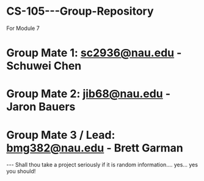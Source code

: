 # CS-105---Group-Repository
For Module 7

# Group Mate 1:	sc2936@nau.edu - Schuwei Chen
# Group Mate 2: jib68@nau.edu - Jaron Bauers
# Group Mate 3 / Lead: bmg382@nau.edu - Brett Garman

--- Shall thou take a project seriously if it is random information.... yes... yes you should! 
